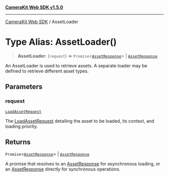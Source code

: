 [**CameraKit Web SDK v1.5.0**](../README.md)

***

[CameraKit Web SDK](../globals.md) / AssetLoader

# Type Alias: AssetLoader()

> **AssetLoader**: (`request`) => `Promise`\<[`AssetResponse`](AssetResponse.md)\> \| [`AssetResponse`](AssetResponse.md)

An AssetLoader is used to retrieve assets. A separate loader may be defined to retrieve different asset types.

## Parameters

### request

[`LoadAssetRequest`](../interfaces/LoadAssetRequest.md)

The [LoadAssetRequest](../interfaces/LoadAssetRequest.md) detailing the asset to be loaded, its context, and loading priority.

## Returns

`Promise`\<[`AssetResponse`](AssetResponse.md)\> \| [`AssetResponse`](AssetResponse.md)

A promise that resolves to an [AssetResponse](AssetResponse.md) for asynchronous loading,
or an [AssetResponse](AssetResponse.md) directly for synchronous operations.

